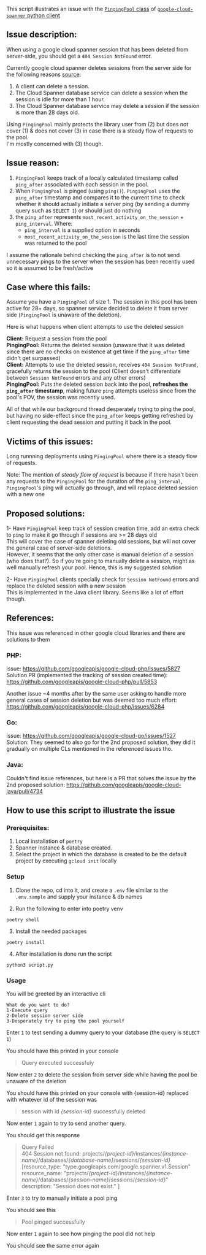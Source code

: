 This script illustrates an issue with the [`PingingPool` class](https://github.com/googleapis/python-spanner/blob/d3fe937aa928a22e9ca43b601497d4a2555932fc/google/cloud/spanner_v1/pool.py#L350) of [`google-cloud-spanner` python client](https://github.com/googleapis/python-spanner)  

## Issue description:

When using a google cloud spanner session that has been deleted from server-side, you should get a `404 Session NotFound` error.

Currently google cloud spanner deletes sessions from the server side for the following reasons [source](https://cloud.google.com/knowledge/kb/unable-to-create-a-session-with-spanner-instance-000004362#:~:text=It%20seems%20like%20session%20was,client%20can%20delete%20a%20session.):
1) A client can delete a session.
2) The Cloud Spanner database service can delete a session when the session is idle for more than 1 hour.
3) The Cloud Spanner database service may delete a session if the session is more than 28 days old.

Using `PingingPool` mainly protects the library user from (2) but does not cover (1) & does not cover (3) in case there is a steady flow of requests to the pool.  
I'm mostly concerned with (3) though.

## Issue reason:

1) `PingingPool` keeps track of a locally calculated timestamp called `ping_after` associated with each session in the pool.
2) When `PingingPool` is pinged (using `ping()`). `PingingPool` uses the `ping_after` timestamp and compares it to the current time to check whether it should actually initiate a server ping (by sending a dummy query such as `SELECT 1`) or should just do nothing
3) the `ping_after` represents `most_recent_activity_on_the_session` + `ping_interval`. Where:
   * `ping_interval` is a supplied option in seconds
   * `most_recent_activity_on_the_session` is the last time the session was returned to the pool
  
I assume the rationale behind checking the `ping_after` is to not send unnecessary pings to the server when the session has been recently used so it is assumed to be fresh/active

## Case where this fails:

Assume you have a `PingingPool` of size 1. The session in this pool has been active for 28+ days, so spanner service decided to delete it from server side (`PingingPool` is unaware of the deletion).

Here is what happens when client attempts to use the deleted session

**Client:** Request a session from the pool  
**PingingPool:** Returns the deleted session (unaware that it was deleted since there are no checks on existence at get time if the `ping_after` time didn't get surpassed)  
**Client:** Attempts to use the deleted session, receives `404 Session NotFound`, gracefully returns the session to the pool (Client doesn't differentiate between `Session NotFound` errors and any other errors)  
**PingingPool:** Puts the deleted session back into the pool, **refreshes the `ping_after` timestamp**, making future `ping` attempts useless since from the pool's POV, the session was recently used.  

All of that while our background thread desperately trying to ping the pool, but having no side-effect since the `ping_after` keeps getting refreshed by client requesting the dead session and putting it back in the pool.

## Victims of this issues:

Long runnning deployments using `PingingPool` where there is a steady flow of requests.  

Note: The mention of _steady flow of request_ is because if there hasn't been any requests to the `PingingPool` for the duration of the `ping_interval`, `PingingPool`'s ping will actually go through, and will replace deleted session with a new one

## Proposed solutions:

1- Have `PingingPool` keep track of session creation time, add an extra check to `ping` to make it go through if sessions are >= 28 days old  
   This will cover the case of spanner deleting old sessions, but will not cover the general case of server-side deletions.  
   However, it seems that the only other case is manual deletion of a session (who does that?). So if you're going to manually delete a session, might as well manually refresh your pool. Hence, this is my suggested solution  
   
2- Have `PingingPool` clients specially check for `Session NotFound` errors and replace the deleted session with a new session  
   This is implemented in the Java client library. Seems like a lot of effort though.  

## References:

This issue was referenced in other google cloud libraries and there are solutions to them

### PHP:

issue: https://github.com/googleapis/google-cloud-php/issues/5827  
Solution PR (implemented the tracking of session created time): https://github.com/googleapis/google-cloud-php/pull/5853

Another issue ~4 months after by the same user asking to handle more general cases of session deletion but was deemed too much effort: https://github.com/googleapis/google-cloud-php/issues/6284

### Go:

issue: https://github.com/googleapis/google-cloud-go/issues/1527  
Solution: They seemed to also go for the 2nd proposed solution, they did it gradually on multiple CLs mentioned in the referenced issues tho.  

### Java:

Couldn't find issue references, but here is a PR that solves the issue by the 2nd proposed solution: https://github.com/googleapis/google-cloud-java/pull/4734


## How to use this script to illustrate the issue

### Prerequisites:

1) Local installation of `poetry`
2) Spanner instance & database created.
3) Select the project in which the database is created to be the default project by executing `gcloud init` locally

### Setup
1) Clone the repo, cd into it, and create a `.env` file similar to the `.env.sample` and supply your instance & db names

2) Run the following to enter into poetry venv
```
poetry shell
```

3) Install the needed packages
```
poetry install
```

4) After installation is done run the script
```
python3 script.py
```

### Usage

You will be greeted by an interactive cli
```
What do you want to do?
1-Execute query
2-Delete session server side
3-Desperately try to ping the pool yourself
```

Enter `1` to test sending a dummy query to your database (the query is `SELECT 1`)

You should have this printed in your console
> Query executed successfuly

Now enter `2` to delete the session from server side while having the pool be unaware of the deletion

You should have this printed on your console with {session-id} replaced with whatever id of the session was
> session with id _{session-id}_ successfully deleted

Now enter `1` again to try to send another query.

You should get this response
> Query Failed  
404 Session not found: projects/_{project-id}_/instances/_{instance-name}_/databases/_{database-name}_/sessions/_{session-id}_ [resource_type: "type.googleapis.com/google.spanner.v1.Session"
resource_name: "projects/_{project-id}_/instances/_{instance-name}_/databases/_{session-name}_/sessions/_{session-id}_"
description: "Session does not exist."
]

Enter `3` to try to manually initiate a pool ping

You should see this
> Pool pinged successfully

Now enter `1` again to see how pinging the pool did not help

You should see the same error again
